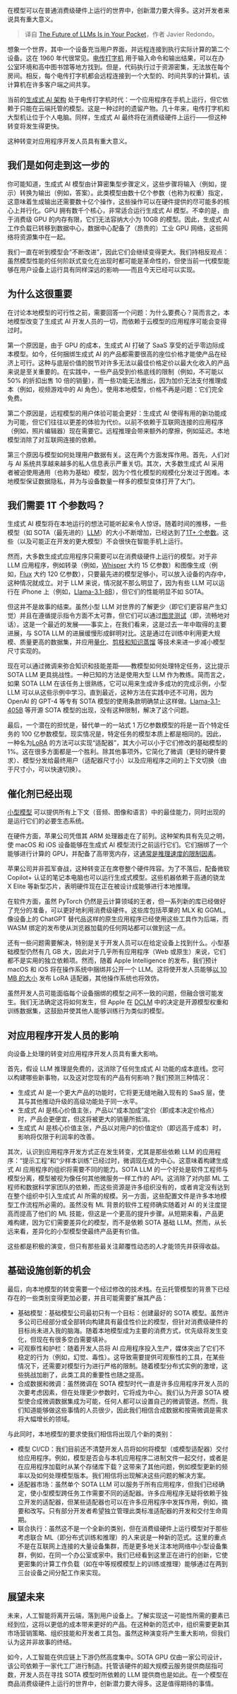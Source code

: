 
<!--
title: 大语言模型的未来就在你的口袋里
cover: https://cdn.thenewstack.io/media/2024/07/3bdf2905-phone-869669_1280.jpg
-->

在模型可以在普通消费级硬件上运行的世界中，创新潜力要大得多。这对开发者来说具有重大意义。

> 译自 [The Future of LLMs Is in Your Pocket](https://thenewstack.io/the-future-of-llms-is-in-your-pocket/)，作者 Javier Redondo。

想象一个世界，其中一个设备充当用户界面，并远程连接到执行实际计算的第二个设备。这在 1960 年代很常见。[电传打字机](https://en.wikipedia.org/wiki/Teleprinter) 用于输入命令和输出结果，可以在办公室环境和高中图书馆等地方找到。但是，代码执行过于资源密集，无法放在每个房间。相反，每个电传打字机都会远程连接到一个大型的、时间共享的计算机，该计算机在许多客户端之间共享。

当前的[生成式 AI 架构](https://thenewstack.io/the-architects-guide-to-the-genai-tech-stack-10-tools/) 处于电传打字机时代：一个应用程序在手机上运行，但它依赖于只能在云端托管的模型。这是一种过时的遗留产物。几十年来，电传打字机和大型机让位于个人电脑。同样，生成式 AI 最终将在消费级硬件上运行——但这种转变将发生得更快。

这种转变对应用程序开发人员具有重大意义。

## 我们是如何走到这一步的

你可能知道，生成式 AI 模型由计算密集型步骤定义，这些步骤将输入（例如，提示）转换为输出（例如，答案）。此类模型由数十亿个参数（也称为权重）指定，这意味着生成输出还需要数十亿个操作，这些操作可以在硬件提供的尽可能多的核心上并行化。GPU 拥有数千个核心，非常适合运行生成式 AI 模型。不幸的是，由于消费级 GPU 的内存有限，它们无法容纳大小为 10GB 的模型。因此，生成式 AI 工作负载已转移到数据中心，数据中心配备了（昂贵的）工业 GPU 网络，这些网络将资源集中在一起。

我们一直在听到模型会“不断改进”，因此它们会继续变得更大。我们持相反观点：虽然模型性能的任何阶跃式变化在出现时都可能是革命性的，但使当前一代模型能够在用户设备上运行具有同样深远的影响——而且今天已经可以实现。

## 为什么这很重要

在讨论本地模型的可行性之前，需要回答一个问题：为什么要费心？简而言之，本地模型改变了生成式 AI 开发人员的一切，而依赖于云模型的应用程序可能会变得过时。

第一个原因是，由于 GPU 的成本，生成式 AI 打破了 SaaS 享受的近乎零边际成本模型。如今，任何捆绑生成式 AI 的产品都需要很高的座位价格才能使产品在经济上可行。这种与底层价值的脱节对许多无法以最佳价格定价以最大化收入的产品来说是至关重要的。在实践中，一些产品受到价格底线的限制（例如，不可能以 50% 的折扣出售 10 倍的销量），而一些功能无法推出，因为加价无法支付推理成本（例如，视频游戏中的 AI 角色）。使用本地模型，价格不再是问题：它们完全免费。

第二个原因是，远程模型的用户体验可能会更好：生成式 AI 使得有用的新功能成为可能，但它们往往以更差的体验为代价。以前不依赖于互联网连接的应用程序（例如，照片编辑器）现在需要它。远程推理会带来额外的摩擦，例如延迟。本地模型消除了对互联网连接的依赖。

第三个原因与模型如何处理用户数据有关。这在两个方面发挥作用。首先，人们对与 AI 系统共享越来越多的私人信息表示严重关切。其次，大多数生成式 AI 采用者被迫使用通用（也称为基础）模型，因为个性化模型的规模化分发过于困难。本地模型保证数据隐私，并为与设备数量一样多的模型变体打开了大门。

## 我们需要 1T 个参数吗？

生成式 AI 模型将在本地运行的想法可能听起来令人惊讶。随着时间的推移，一些模型（如 SOTA（最先进的）[LLM](https://thenewstack.io/what-is-a-large-language-model/)）的大小不断增加，已经达到了[1T+ 个参数](https://www.semianalysis.com/p/gpt-4-architecture-infrastructure)。这些（以及可能正在开发的更大模型）不会很快在智能手机上运行。

然而，大多数生成式应用程序只需要可以在消费级硬件上运行的模型。对于非 LLM 应用程序，例如转录（例如，[Whisper](https://huggingface.co/openai/whisper-large-v3) 大约 15 亿参数）和图像生成（例如，[Flux](https://huggingface.co/black-forest-labs/FLUX.1-dev) 大约 120 亿参数），只要最先进的模型足够小，可以放入设备的内存中，这种情况就成立。对于 LLM 来说，情况就不那么明显了，因为有些 LLM 可以运行在 iPhone 上（例如，[Llama-3.1-8B](https://huggingface.co/meta-llama/Meta-Llama-3.1-8B-Instruct)），但它们的性能明显不如 SOTA。

但这并不是故事的结束。虽然小型 LLM 对世界的了解更少（即它们更容易产生幻觉）并且在遵循提示指令方面不太可靠，但它们可以通过[图灵测试](https://thenewstack.io/happy-birthday-alan-turing-also-sorry/)（即，流畅地对话）。这是一个最近的发展——事实上，在我们看来，这是过去一年中取得的主要进展，与 SOTA LLM 的进展缓慢形成鲜明对比。这是通过在训练中利用更大规模、质量更高的数据集，并应用[量化](https://huggingface.co/docs/optimum/en/concept_guides/quantization)、[剪枝和知识蒸馏](https://arxiv.org/pdf/2407.14679) 等技术来进一步减小模型尺寸实现的。

现在可以通过微调来弥合知识和技能差距——教模型如何处理特定任务，这比提示 SOTA LLM 更具挑战性。一种已知的方法是使用大型 LLM 作为教练。简而言之，如果 SOTA LLM 在该任务上很熟练，它可以用来生成许多成功的完成示例，小型 LLM 可以从这些示例中学习。直到最近，这种方法在实践中还不可用，因为 OpenAI 的 GPT-4 等专有 SOTA 模型的使用条款明确禁止这样做。[Llama-3.1-405B](https://huggingface.co/meta-llama/Meta-Llama-3.1-405B-Instruct) 等开源 SOTA 模型的出现，没有这种限制，解决了这个问题。

最后，一个潜在的担忧是，替代单一的一站式 1 万亿参数模型的将是一百个特定任务的 100 亿参数模型。现实情况是，特定任务的模型本质上都是相同的。因此，一种名为[LoRA](https://arxiv.org/abs/2106.09685) 的方法可以实现“适配器”，其大小可以小于它们修改的基础模型的 1%。这在很多方面都是一个胜利。除其他事项外，它简化了微调（更轻的硬件要求）、模型分发给最终用户（适配器尺寸小）以及应用程序之间的上下文切换（由于尺寸小，可以快速切换）。

## 催化剂已经出现

[小型模型](https://thenewstack.io/use-small-language-models-to-deploy-ai-on-a-budget/) 可以提供所有上下文（音频、图像和语言）中的最佳能力，同时出现的是运行它们的必要生态系统。

在硬件方面，苹果公司凭借其 ARM 处理器走在了前列。这种架构具有先见之明，使 macOS 和 iOS 设备能够在生成式 AI 模型流行之前运行它们。它们捆绑了一个能够进行计算的 GPU，并配备了高带宽内存，这[通常是推理速度的限制因素](https://docs.nvidia.com/deeplearning/performance/dl-performance-gpu-background/index.html#understand-perf)。

苹果公司并非孤军奋战，这种转变正在席卷整个硬件阵容。为了不落后，配备微软 Copilot+ 认证的笔记本电脑也可以运行生成式模型。这些机器依赖于高通的骁龙 X Elite 等新型芯片，表明硬件现在正在被设计成能够进行本地推理。

在软件方面，虽然 PyTorch 仍然是云计算领域的王者，但一系列新的库已经做好了充分的准备，可以更好地利用消费级硬件。这些库包括苹果的 MLX 和 GGML。像设备上的 ChatGPT 替代品这样的原生应用程序已经使用这些工具作为后端，而 WASM 绑定的发布使从浏览器加载的任何网站都可以做到这一点。

还有一些问题需要解决，特别是关于开发人员可以在给定设备上找到什么。小型基础模型仍然有几 GB 大，因此对于几乎所有应用程序（Web 或原生）来说，它们都不是实用的独立依赖项。然而，随着 Apple Intelligence 的发布，我们预计 macOS 和 iOS 将在操作系统中捆绑并公开一个 LLM。这将使开发人员能够[以 10 MB 的大小](https://machinelearning.apple.com/research/introducing-apple-foundation-models) 发布 LoRA 适配器，其他操作系统也将效仿。

虽然开发人员可能面临每个设备捆绑的模型之间不一致的问题，但融合很可能发生。我们无法确定这将如何发生，但 Apple 在 [DCLM](https://arxiv.org/abs/2406.11794) 中的决定是开源模型权重和训练数据集，这鼓励并使其他人能够训练行为类似的模型。

## 对应用程序开发人员的影响

向设备上处理的转变对应用程序开发人员具有重大影响。

首先，假设 LLM 推理是免费的，这消除了任何生成式 AI 功能的成本底线。您可以构建哪些新事物，以及这对您现有的产品有何影响？我们预测三种情况：

- 生成式 AI 是一个更大产品的功能时，它将更无缝地融入现有的 SaaS 层，使其与其他推动升级的高级功能处于同一水平。
- 生成式 AI 是核心价值主张，产品以“成本加成”定价（即成本决定价格点）时，产品会更便宜，但这将被更大的销量所抵消。
- 生成式 AI 是核心价值主张，产品以对用户的价值定价（即远高于成本）时，影响将仅限于利润率的改善。

其次，认识到应用程序开发方式正在发生转变，尤其是那些依赖 LLM 的应用程序：“提示工程”和“少样本训练”已经过时，微调现在成为中心。这意味着构建生成式 AI 应用程序的组织将需要不同的能力。SOTA LLM 的一个好处是软件工程师与模型分离，模型被视为像任何其他微服务一样工作的 API。这消除了对内部 ML 工程师和数据科学家团队的依赖，而这些资源是许多组织没有的，或者肯定没有达到在整个组织中引入生成式 AI 所需的规模。另一方面，这些配置文件是许多本地模型工作流程所必需的。虽然没有 ML 背景的软件工程师确实随着对 AI 的关注度提高而提高了他们的 ML 技能，但这是一个更高的提升步骤。从短期来看，产品更难构建，因为它们需要差异化的模型，而不是依赖 SOTA 基础 LLM。然而，从长远来看，差异化的小型模型使最终产品更有价值。

这些都是积极的演变，但只有那些最关注颠覆性动态的人才能领先并获得收益。

## 基础设施创新的机会

最后，向本地模型的转变需要一个经过修改的技术栈。在云托管模型的背景下已经存在的一些类别变得更加必要，并且可能需要扩展其产品：

- 基础模型：基础模型公司最初只有一个目标：创建最好的 SOTA 模型。虽然许多公司已经部分或全部转向构建具有最佳性价比的模型，但针对消费级硬件的目标尚未进入我的脑海。随着本地模型成为主要的消费方式，优先级将发生变化，但现在有很多空白需要填补。
- 可观察性和护栏：随着开发人员将 AI 应用程序投入生产，媒体突出了它们不稳定的行为（例如，幻觉、毒性）。这导致需要提供可观察性的工具，在某些情况下，还需要对模型行为进行严格的限制。随着模型分布式实例的激增，这些挑战加剧了，此类工具的重要性也随之提高。
- 合成数据和微调：虽然微调在 SOTA 模型时代一直是许多应用程序开发人员的次要考虑因素，但在处理更少参数时，它将成为中心。我们认为开源 SOTA 模型使合成微调数据集成为可能，任何人都可以设置自己的微调管道。然而，我们知道能够做这些事情的人员很少，因此我们相信合成数据和按需微调是需求将大幅增长的领域。

与此同时，本地模型的要求使我们相信将出现几个新的类别：

- 模型 CI/CD：我们目前还不清楚开发人员将如何将模型（或模型适配器）交付给应用程序。例如，模型是否会与本机应用程序二进制文件一起交付，或者是在应用程序加载时从某个存储库下载？这带来了其他问题，例如模型更新的频率以及如何处理模型版本。我们相信将出现解决这些问题的解决方案。
- 适配器市场：虽然单个 SOTA LLM 可以服务于所有应用程序，但我们已经确定，使小型模型跨任务工作需要不同的适配器。许多应用程序无疑将依赖于独立开发的适配器，但某些适配器也可以在许多应用程序中发挥作用，例如，摘要和改写。只有部分开发者希望独立管理此类标准适配器的开发和交付生命周期。
- 联合执行：虽然这不是一个全新的类别，但在消费级硬件上运行模型对于那些考虑联合 ML（即分布式训练和推理）的人来说是一种新的范式。这里的重点不是在互联网上连接的大量设备集群，而是更多地关注本地网络中小型设备集群，例如，在同一个办公室或家中。我们已经看到这里正在进行的创新，它使更密集的计算工作负载（如在中等规模模型上的训练或推理）能够通过在两到三台设备之间分配工作来实现。

## 展望未来

未来，人工智能将离开云端，落到用户设备上。了解实现这一可能性所需的要素已经到位，这将以更低的成本带来更好的产品。在这种新的范式中，组织需要更新其市场营销策略、组织技能和开发者工具包。虽然这种演变将产生重大影响，但我们认为这并非故事的终结。

如今，人工智能在供应链上下游仍然高度集中。SOTA GPU 仅由一家公司设计，该公司依赖于一家代工厂进行制造。托管该硬件的超大规模云服务提供商屈指可数，开发人员在寻找 SOTA 模型时所依赖的 LLM 提供商也是如此。在一个模型在商品消费级硬件上运行的世界中，创新潜力要大得多。这是值得期待的事情。
